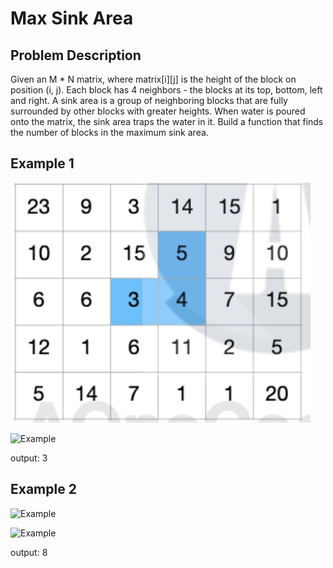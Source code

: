 # Max Sink Area

## Problem Description
Given an M * N matrix, where matrix[i][j] is the height of the block on position (i, j). Each block has 4 neighbors - the blocks at its top, bottom, left and right.
A sink area is a group of neighboring blocks that are fully surrounded by other blocks with greater heights. When water is poured onto the matrix, the sink area traps the water in it. Build a function that finds the number of blocks in the maximum sink area.

## Example 1
![Example](./images/1041626747293_.pic.jpg)

![Example](./images/2.jpg)

output: 3


## Example 2
![Example](./images/3.jpg)

![Example](./images/4.jpg)

output: 8











